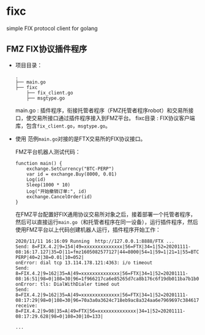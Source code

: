 # fixc
simple FIX protocol client for golang

## FMZ FIX协议插件程序

- 项目目录：

  ```
  .
  ├── main.go
  ├── fixc
      ├── fix_client.go
      ├── msgtype.go
  ```

  
  main.go : 插件程序，衔接托管者程序（FMZ托管者程序robot）和交易所接口，使交易所接口通过插件程序接入到FMZ平台。
  fixc目录 : FIX协议客户端库，包含```fix_client.go```，```msgtype.go```。

- 使用
  范例```main.go```对接的是FTX交易所的FIX协议接口。

  FMZ平台机器人测试代码：
  ```
  function main() {
      exchange.SetCurrency("BTC-PERP")
      var id = exchange.Buy(8000, 0.01)
      Log(id)
      Sleep(1000 * 10)
      Log("开始撤销订单:", id)
      exchange.CancelOrder(id)
  }
  ```

  在FMZ平台配置好FIX通用协议交易所对象之后，接着部署一个托管者程序，然后可以直接运行```main.go```（和托管者程序在同一设备），运行插件程序，然后使用FMZ平台以上代码创建机器人运行，插件程序开始工作：

  ```
  2020/11/11 16:16:09 Running  http://127.0.0.1:8888/FTX ...
  Send: 8=FIX.4.2|9=154|49=xxxxxxxxxxxxxx|56=FTX|34=1|52=20201111-08:16:17.127|35=D|11=fmz1605082577127|44=8000|54=1|59=1|21=1|55=BTC-PERP|40=2|38=0.01|10=052|
  onError: dial tcp 13.114.178.121:4363: i/o timeout
  Send: 8=FIX.4.2|9=162|35=A|49=xxxxxxxxxxxxxx|56=FTX|34=1|52=20201111-08:16:51|98=0|108=30|96=1f966217ca6e85265d7ca8b176c6f19db011ba7b1b088cbb8d0ea49073f16df0|10=051|
  onError: tls: DialWithDialer timed out
  Send: 8=FIX.4.2|9=162|35=A|49=xxxxxxxxxxxxxx|56=FTX|34=1|52=20201111-08:17:29|98=0|108=30|96=70a3a0a3624c718eb9ac8a324aa6e7969697c384617d3cdec24fd6de91e7dc28|10=079|
  receive: 8=FIX.4.2|9=98|35=A|49=FTX|56=xxxxxxxxxxxxxx|34=1|52=20201111-08:17:29.628|98=0|108=30|10=133|

  ...
  ```

  


